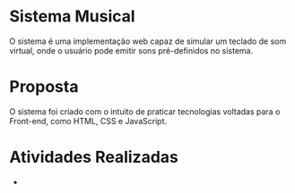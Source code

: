 # Sistema Musical

O sistema é uma implementação web capaz de simular um teclado de som virtual, onde o usuário pode emitir sons pré-definidos no sistema.

# Proposta

O sistema foi criado com o intuito de praticar tecnologias voltadas para o Front-end, como HTML, CSS e JavaScript. 

# Atividades Realizadas

* 
